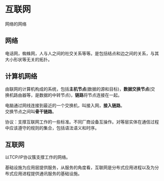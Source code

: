# 互联网

网络的网络

## 网络
电话网，蜘蛛网，人与人之间的社交关系等等。是包括结点和边之间的关系，与其大小形状等无关的拓扑。

## 计算机网络
由联网的计算机构成的系统，包括**主机节点**(数据的源和目标)，**数据交换节点**(交换机路由器等，是数据的中转节点)，**链路**将节点连接在一起。

电脑通过网线连接到最近的一个交换机，叫接入网，**接入链路**。<br />
交换节点之间叫**骨干链路**。

协议：支撑互联网工作的一些标准。不同厂商设备互操作。对等层实体在通信过程中应该遵守的规则的集合，包括语法语义和时序。

## 互联网
以TCP/IP协议簇支撑工作的网络。<br />

基础设施为应用层提供服务，从服务的角度看，互联网是分布式应用进程以及为分布式应用进程提供通讯服务的基础设施。


